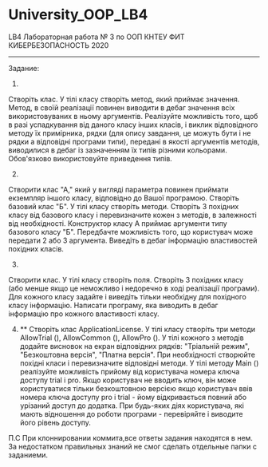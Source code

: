 # University_OOP_LB4
LB4
Лабораторная работа № 3 по ООП 
КНТЕУ ФИТ КИБЕРБЕЗОПАСНОСТЬ
2020


---------------------------------------------------------------------------------------------------------------------------------------------------------------------------------

Задание:

1)
Створіть клас. 
У тілі класу створіть метод, який приймає значення. 
Метод, в своїй реалізації повинен виводити в дебаг значення всіх використовуваних в ньому аргументів. 
Реалізуйте можливість того, щоб в разі успадкування від даного класу інших класів, і виклик відповідного методу їх примірника, рядки (для опису завдання, це можуть бути і не рядки а відповідні програми типи), передані в якості аргументів методів, виводилися в дебаг із зазначенням їх типів різними кольорами. 
Обов'язково використовуйте приведення типів.

2)
Створити клас "А,"  який у вигляді параметра повинен приймати екземпляр іншого класу, відповідно до Вашої програмою. 
Створіть базовий клас "Б". У тілі класу створіть методи. Створіть 3 похідних класу від базового класу і перевизначите кожен з методів, в залежності від необхідності. 
Конструктор класу А приймає аргументи типу базового класу "Б". 
Передбачте можливість того, що користувач може передати 2 або 3 аргумента. 
Виведіть в дебаг інформацію властивостей похідних класів.

3)
Створити клас. 
У тілі класу створіть поля. 
Створіть 3 похідних класу (або менше якщо це неможливо і недоречно в ході реалізації програми). 
Для кожного класу задайте і виведіть тільки необхідну для похідного класу інформацію. Написати програму, яка виводить в дебаг інформацію про кожного властивості класу.

4) **
Створіть клас ApplicationLicense. 
У тілі класу створіть три методи AllowTrial (), AllowCommon (), AllowPro (). 
У тілі кожного з методів додайте висновок на екран відповідних рядків: "Тріальній режим", "Безкоштовна версія", "Платна версія". 
При необхідності створюйте похідні класи і перевизначите відповідні методи. 
У тілі методу Main () реалізуйте можливість прийому від користувача номера ключа доступу trial і pro. 
Якщо користувач не вводить ключ, він може користуватися тільки безкоштовною версією якщо користувач ввів номера ключа доступу pro і trial - йому відкривається повний або урізаний доступ до додатка. 
При будь-яких діях користувача, які мають відношення до роботи програми - перевіряйте і виводите його рівень доступу.

П.С При клоннировании коммита,все ответы задания находятся в нем. За недостатком правильных знаний не смог сделать отдельные папки с заданиеми.

